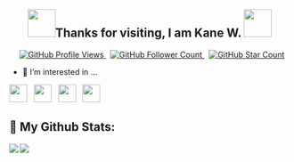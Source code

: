<h2 align="center"><img src="https://media.giphy.com/media/gM5qFksULw54NMWyry/giphy.gif" width="50"/>Thanks for visiting, I am Kane W. <img src="https://media.giphy.com/media/MAcwFESy7wH8skZyVi/giphy.gif" width="50"/></h2>

<p align="center">
    <span>&nbsp;</span>
    <a href="https://github.com/kanew071/kanew071">
        <img src="https://pageview.vercel.app/?github_user=kanew071" alt="GitHub Profile Views" />
    </a>
    <span>&nbsp;</span>
    <a href="https://github.com/kanew071?tab=followers">
        <img src="https://img.shields.io/github/followers/kanew071?label=follow&style=flat&color=yellowgreen&logo=github" alt="GitHub Follower Count" />
    </a>
    <span>&nbsp;</span>
    <a href="https://github.com/kanew071?tab=stars">
        <img src="https://img.shields.io/github/stars/kanew071?style=flat&color=yellowgreen&logo=github" alt="GitHub Star Count" />
    </a>
</p>

- 👀 I’m interested in ...
<p>
    <img src="https://img.shields.io/badge/Blockchain.com-121d33?flat=plastic&logo=blockchain.com&logoColor=white" height="32" />
    &nbsp;
    <img src="https://img.shields.io/badge/Bitcoin-F7931a?flat=plastic&logo=bitcoin&logoColor=white" height="32" />
    &nbsp;
    <img src="https://img.shields.io/badge/Ethereum-3c3c3d?flat=plastic&logo=ethereum&logoColor=white" height="32" />
    &nbsp;
    <img src="https://img.shields.io/badge/Solidity-363636?flat=plastic&logo=Solidity&logoColor=white" height="32" />
    &nbsp;
</p>

## 🥇 My Github Stats:
<div>
    <a href="https://github-readme-stats.vercel.app/api?username=kanew071&show_icons=true&theme=tokyonight">
        <img align="left" src="https://github-readme-stats.vercel.app/api?username=kanew071&show_icons=true&theme=tokyonight" />
    </a>
    <a href="https://github-readme-stats.vercel.app/api/top-langs?username=kanew071&theme=tokyonight">
        <img aligh="left" src="https://github-readme-stats.vercel.app/api/top-langs?username=kanew071&theme=tokyonight" />
    </a>
</div>

<!---
- 🌱 I’m currently learning ...
- 💞️ I’m looking to collaborate on ...
- 📫 How to reach me ...

kanew071/kanew071 is a ✨ special ✨ repository because its `README.md` (this file) appears on your GitHub profile.
You can click the Preview link to take a look at your changes.
--->
